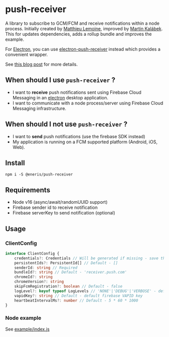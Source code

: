 # push-receiver

A library to subscribe to GCM/FCM and receive notifications within a node process.
Initially created by [Matthieu Lemoine](https://github.com/MatthieuLemoine/push-receiver), improved by [Martin Kalábek](https://github.com/eneris/push-receiver). This for updates dependencies, adds a rollup bundle and improves the example.

For [Electron](https://github.com/electron/electron), you can use [electron-push-receiver](https://github.com/MatthieuLemoine/electron-push-receiver) instead which provides a convenient wrapper.

See [this blog post](https://medium.com/@MatthieuLemoine/my-journey-to-bring-web-push-support-to-node-and-electron-ce70eea1c0b0) for more details.

## When should I use `push-receiver` ?

- I want to **receive** push notifications sent using Firebase Cloud Messaging in an [electron](https://github.com/electron/electron) desktop application.
- I want to communicate with a node process/server using Firebase Cloud Messaging infrastructure.

## When should I not use `push-receiver` ?

- I want to **send** push notifications (use the firebase SDK instead)
- My application is running on a FCM supported platform (Android, iOS, Web).

## Install

```
npm i -S @eneris/push-receiver
```

## Requirements

- Node v16 (async/await/randomUUID support)
- Firebase sender id to receive notification
- Firebase serverKey to send notification (optional)


## Usage

### ClientConfig

```typescript
interface ClientConfig {
    credentials?: Credentials // Will be generated if missing - save this after first use!
    persistentIds?: PersistentId[] // Default - []
    senderId: string // Required
    bundleId?: string // Default - 'receiver.push.com'
    chromeId?: string
    chromeVersion?: string
    skipFcmRegistration?: boolean // Default - false
    logLevel?: keyof typeof LogLevels // 'NONE'|'DEBUG'|'VERBOSE' - default: 'NONE'
    vapidKey?: string // Default - default firebase VAPID key
    heartbeatIntervalMs?: number // Default - 5 * 60 * 1000
}
```

### Node example

See [example/index.js](example/index.js)
